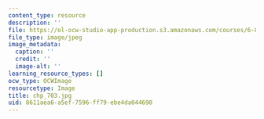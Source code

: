 ```yaml
---
content_type: resource
description: ''
file: https://ol-ocw-studio-app-production.s3.amazonaws.com/courses/6-827-multithreaded-parallelism-languages-and-compilers-fall-2002/8611aea6a5ef7596ff79ebe4da044690_chp_703.jpg
file_type: image/jpeg
image_metadata:
  caption: ''
  credit: ''
  image-alt: ''
learning_resource_types: []
ocw_type: OCWImage
resourcetype: Image
title: chp_703.jpg
uid: 8611aea6-a5ef-7596-ff79-ebe4da044690
---
```

